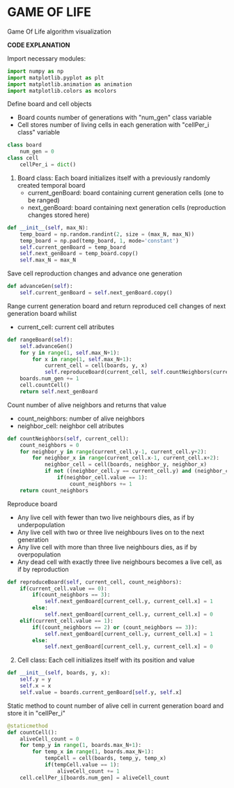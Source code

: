 # GAME OF LIFE
Game Of Life algorithm visualization

**CODE EXPLANATION**

Import necessary modules:
```python
import numpy as np
import matplotlib.pyplot as plt
import matplotlib.animation as animation
import matplotlib.colors as mcolors
```
Define board and cell objects
- Board counts number of generations with "num_gen" class variable
- Cell stores number of living cells in each generation with "cellPer_i class" variable
```python
class board
    num_gen = 0
class cell
    cellPer_i = dict()
```
1. Board class:
Each board initializes itself with a previously randomly created temporal board
   - current_genBoard: board containing current generation cells (one to be ranged)
   - next_genBoard: board containing next generation cells (reproduction changes stored here)
```python
def __init__(self, max_N):
    temp_board = np.random.randint(2, size = (max_N, max_N))
    temp_board = np.pad(temp_board, 1, mode='constant')
    self.current_genBoard = temp_board
    self.next_genBoard = temp_board.copy()
    self.max_N = max_N
```
Save cell reproduction changes and advance one generation
```python
def advanceGen(self):
    self.current_genBoard = self.next_genBoard.copy()
```
Range current generation board and return reproduced cell changes of next generation board whilist
   - current_cell: current cell atributes
```python
def rangeBoard(self):
    self.advanceGen()
    for y in range(1, self.max_N+1):
        for x in range(1, self.max_N+1):
            current_cell = cell(boards, y, x)
            self.reproduceBoard(current_cell, self.countNeighbors(current_cell))
    boards.num_gen += 1
    cell.countCell()
    return self.next_genBoard
```
Count number of alive neighbors and returns that value
   - count_neighbors: number of alive neighbors
   - neighbor_cell: neighbor cell atributes
```python
def countNeighbors(self, current_cell):
    count_neighbors = 0
    for neighbor_y in range(current_cell.y-1, current_cell.y+2):
        for neighbor_x in range(current_cell.x-1, current_cell.x+2):
            neighbor_cell = cell(boards, neighbor_y, neighbor_x)
            if not ((neighbor_cell.y == current_cell.y) and (neighbor_cell.x == current_cell.x)):
                if(neighbor_cell.value == 1):
                    count_neighbors += 1
    return count_neighbors
```
Reproduce board
   - Any live cell with fewer than two live neighbours dies, as if by underpopulation
   - Any live cell with two or three live neighbours lives on to the next generation
   - Any live cell with more than three live neighbours dies, as if by overpopulation
   - Any dead cell with exactly three live neighbours becomes a live cell, as if by reproduction
```python
def reproduceBoard(self, current_cell, count_neighbors):
    if(current_cell.value == 0):
        if(count_neighbors == 3):
            self.next_genBoard[current_cell.y, current_cell.x] = 1
        else:
            self.next_genBoard[current_cell.y, current_cell.x] = 0
    elif(current_cell.value == 1):
        if((count_neighbors == 2) or (count_neighbors == 3)):
            self.next_genBoard[current_cell.y, current_cell.x] = 1
        else:
            self.next_genBoard[current_cell.y, current_cell.x] = 0
```
2. Cell class:
Each cell initializes itself with its position and value
```python
def __init__(self, boards, y, x):
    self.y = y
    self.x = x
    self.value = boards.current_genBoard[self.y, self.x]
```
Static method to count number of alive cell in current generation board and store it in "cellPer_i"
```python
@staticmethod
def countCell():
    aliveCell_count = 0
    for temp_y in range(1, boards.max_N+1):
        for temp_x in range(1, boards.max_N+1):
            tempCell = cell(boards, temp_y, temp_x)
            if(tempCell.value == 1):
                aliveCell_count += 1
    cell.cellPer_i[boards.num_gen] = aliveCell_count
```
